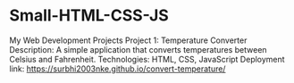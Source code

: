 # Small-HTML-CSS-JS
	
 My Web Development Projects
	Project 1: Temperature Converter
	Description: A simple application that converts temperatures between Celsius and Fahrenheit.
	Technologies: HTML, CSS, JavaScript
	Deployment link: https://surbhi2003nke.github.io/convert-temperature/
